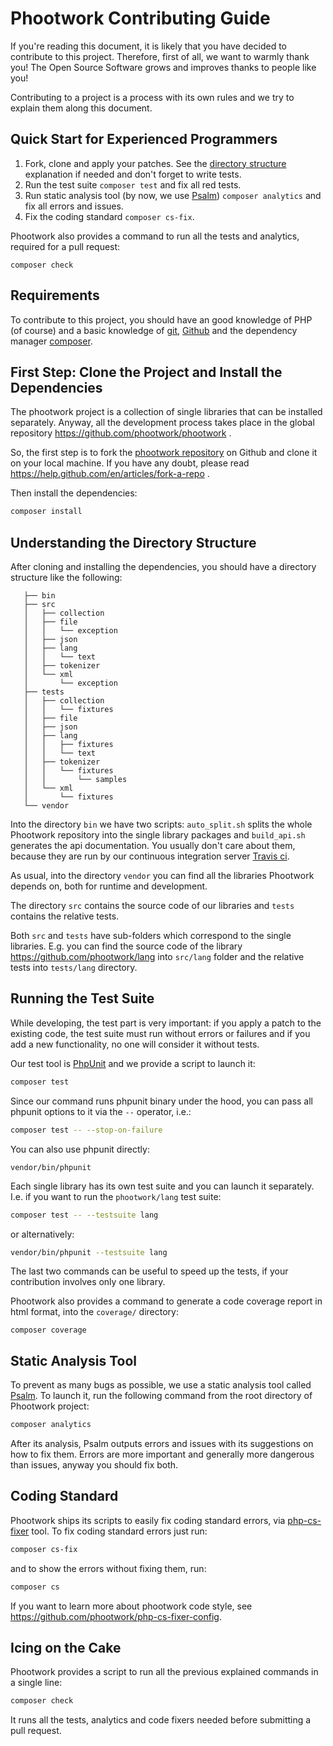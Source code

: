 # Phootwork Contributing Guide

If you're reading this document, it is likely that you have decided to contribute to this project.
Therefore, first of all, we want to warmly thank you! The Open Source Software grows and improves
thanks to people like you!

Contributing to a project is a process with its own rules and we try to explain them along this document.

## Quick Start for Experienced Programmers

1. Fork, clone and apply your patches. See the [directory structure](#understanding-the-directory-structure) explanation
if needed and don't forget to write tests.
2. Run the test suite `composer test` and fix all red tests.
3. Run static analysis tool (by now, we use [Psalm](https://psalm.dev/)) `composer analytics` and fix all errors and issues.
4. Fix the coding standard `composer cs-fix`.

Phootwork also provides a command to run all the tests and analytics, required for a pull request:
```
composer check
```

## Requirements

To contribute to this project, you should have an good knowledge of PHP (of course) and a basic knowledge of
[git](https://git-scm.com/), [Github](https://github.com/) and the dependency manager [composer](https://getcomposer.org/). 

## First Step: Clone the Project and Install the Dependencies

The phootwork project is a collection of single libraries that can be installed separately. Anyway, all the development
process takes place in the global repository https://github.com/phootwork/phootwork .

So, the first step is to fork the [phootwork repository](https://github.com/phootwork/phootwork) on Github and clone it
on your local machine. If you have any doubt, please read https://help.github.com/en/articles/fork-a-repo .

Then install the dependencies:
```bash
composer install
```

## Understanding the Directory Structure

After cloning and installing the dependencies, you should have a directory structure like the following:
```.
   ├── bin
   ├── src
   │   ├── collection
   │   ├── file
   │   │   └── exception
   │   ├── json
   │   ├── lang
   │   │   └── text
   │   ├── tokenizer
   │   └── xml
   │       └── exception
   ├── tests
   │   ├── collection
   │   │   └── fixtures
   │   ├── file
   │   ├── json
   │   ├── lang
   │   │   ├── fixtures
   │   │   └── text
   │   ├── tokenizer
   │   │   └── fixtures
   │   │       └── samples
   │   └── xml
   │       └── fixtures
   └── vendor
```

Into the directory `bin` we have two scripts: `auto_split.sh` splits the whole Phootwork repository into the single
library packages and `build_api.sh` generates the api documentation. You usually don't care about them, because they are
run by our continuous integration server [Travis ci](https://travis-ci.org).

As usual, into the directory `vendor` you can find all the libraries Phootwork depends on, both for runtime and development.

The directory `src` contains the source code of our libraries and `tests` contains the relative tests.

Both `src` and `tests` have sub-folders which correspond to the single libraries. E.g. you can find the source code of
the library https://github.com/phootwork/lang into `src/lang` folder and the relative tests into `tests/lang` directory. 
 
## Running the Test Suite

While developing, the test part is very important: if you apply a patch to the existing code, the test suite must run without
errors or failures and if you add a new functionality, no one will consider it without tests.

Our test tool is [PhpUnit](https://phpunit.de/) and we provide a script to launch it:

```bash
composer test
```
Since our command runs phpunit binary under the hood, you can pass all phpunit options to it via the `--` operator, i.e.:
```bash
composer test -- --stop-on-failure
```
You can also use phpunit directly:
```
vendor/bin/phpunit
```

Each single library has its own test suite and you can launch it separately. I.e. if you want to run the `phootwork/lang`
test suite:

```bash
composer test -- --testsuite lang
```
or alternatively:
```bash
vendor/bin/phpunit --testsuite lang
```

The last two commands can be useful to speed up the tests, if your contribution involves only one library.

Phootwork also provides a command to generate a code coverage report in html format, into the `coverage/` directory:
```
composer coverage
```

## Static Analysis Tool

To prevent as many bugs as possible, we use a static analysis tool called [Psalm](https://psalm.dev/).
To launch it, run the following command from the root directory of Phootwork project:

```bash
composer analytics
```

After its analysis, Psalm outputs errors and issues with its suggestions on how to fix them. Errors are more important
and generally more dangerous than issues, anyway you should fix both.

## Coding Standard

Phootwork ships its scripts to easily fix coding standard errors, via [php-cs-fixer](https://cs.symfony.com/) tool.
To fix coding standard errors just run:

```bash
composer cs-fix
```
and to show the errors without fixing them, run:
```bash
composer cs
```
If you want to learn more about phootwork code style, see https://github.com/phootwork/php-cs-fixer-config.

## Icing on the Cake

Phootwork provides a script to run all the previous explained commands in a single line:
```bash
composer check
```
It runs all the tests, analytics and code fixers needed before submitting a pull request.
